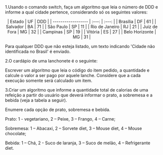 1.Usando o comando switch, faça um algoritmo que leia o número de DDD e informe a qual cidade pertence, considerando só os seguintes valores: 

<div align="center">
  |        Estado       |  UF   | DDD   | 
  |  ------------------ | :---: | :---: | 
  | Brasília            | DF    | 61    | 
  | Salvador            | BA    | 71    | 
  | São Paulo           | SP    | 11    | 
  | Rio de Janeiro      | RJ    | 21    | 
  | Juiz de Fora        | MG    | 32    | 
  | Campinas            | SP    | 19    | 
  | Vitória             | ES    | 27    | 
  | Belo Horizonte      | MG    | 31    | 

</div>

Para qualquer DDD que não esteja listado, um texto indicando 'Cidade não identificada no Brasil' é enviado.

2.O cardápio de uma lanchonete é o seguinte: 

Escrever um algoritmo que leia o código do item pedido, a quantidade e calcule o valor a ser pago por aquele lanche. Considere que a cada execução somente será calculado um item.


3.Criar um algoritmo que informe a quantidade total de calorias de uma refeição a partir do usuário que deverá informar o prato, a sobremesa e a bebida (veja a tabela a seguir).

Enumere cada opção de prato, sobremesa e bebida.

Prato: 1 - vegetariano, 2 – Peixe, 3 – Frango, 4 – Carne;

Sobremesa: 1 – Abacaxi, 2 – Sorvete diet, 3 – Mouse diet, 4 – Mouse chocolate;

Bebida: 1 – Chá, 2 - Suco de laranja, 3 – Suco de melão, 4 – Refrigerante diet. 

